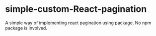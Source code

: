 # simple-custom-React-pagination
A simple way of implementing react pagination using package. No npm package is involved.
